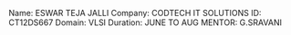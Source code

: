 Name: ESWAR TEJA JALLI
Company: CODTECH IT SOLUTIONS
ID: CT12DS667
Domain: VLSI
Duration: JUNE TO AUG
MENTOR: G.SRAVANI

